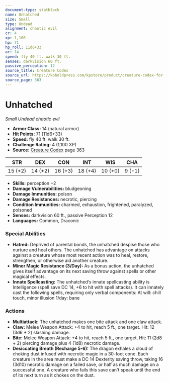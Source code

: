 ```yaml
---
document-type: statblock
name: Unhatched
size: Small
type: Undead
alignment: chaotic evil
cr: 4
xp: 1,100
hp: 71
hp_roll: 11d6+33
ac: 14
speed: fly 40 ft. walk 30 ft.
senses: darkvision 60 ft. 
passive_perception: 12
source_title: Creature Codex
source_url: https://koboldpress.com/kpstore/product/creature-codex-for-5th-edition-dnd
source_page: 363
---
```


# Unhatched

*Small* *Undead* *chaotic evil*

- **Armor Class:** 14 (natural armor)
- **Hit Points:** 71 (11d6+33)
- **Speed:** fly 40 ft. walk 30 ft.
- **Challenge Rating:** 4 (1,100 XP)
- **Source:** [Creature Codex](https://koboldpress.com/kpstore/product/creature-codex-for-5th-edition-dnd) page 363

| STR | DEX | CON | INT | WIS | CHA |
| --- | --- | --- | --- | --- | --- |
| 15 (+2) | 14 (+2) | 16 (+3) | 18 (+4) | 10 (+0) | 9 (-1) |

- **Skills:** perception +2
- **Damage Vulnerabilities:** bludgeoning
- **Damage Immunities:** poison
- **Damage Resistances:** necrotic, piercing
- **Condition Immunities:** charmed, exhaustion, frightened, paralyzed, poisoned
- **Senses:** darkvision 60 ft., passive Perception 12
- **Languages:** Common, Draconic

### Special Abilities

- **Hatred:** Deprived of parental bonds, the unhatched despise those who nurture and heal others. The unhatched has advantage on attacks against a creature whose most recent action was to heal, restore, strengthen, or otherwise aid another creature.
- **Minor Magic Resistance (3/Day):** As a bonus action, the unhatched gives itself advantage on its next saving throw against spells or other magical effects.
- **Innate Spellcasting:** The unhatched‘s innate spellcasting ability is Intelligence (spell save DC 14, +6 to hit with spell attacks). It can innately cast the following spells, requiring only verbal components:
At will: chill touch, minor illusion
1/day: bane

### Actions

- **Multiattack:** The unhatched makes one bite attack and one claw attack.
- **Claw:** Melee Weapon Attack: +4 to hit, reach 5 ft., one target. Hit: 12 (3d6 + 2) slashing damage.
- **Bite:** Melee Weapon Attack: +4 to hit, reach 5 ft., one target. Hit: 11 (2d8 + 2) piercing damage plus 4 (1d8) necrotic damage.
- **Desiccating Breath (Recharge 5-6):** The dragon exhales a cloud of choking dust infused with necrotic magic in a 30-foot cone. Each creature in the area must make a DC 14 Dexterity saving throw, taking 16 (3d10) necrotic damage on a failed save, or half as much damage on a successful one. A creature who fails this save can't speak until the end of its next turn as it chokes on the dust.
